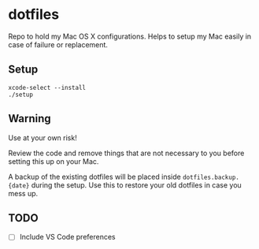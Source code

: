 # dotfiles
Repo to hold my Mac OS X configurations. Helps to setup my Mac easily in case of failure or replacement.

## Setup

```
xcode-select --install
./setup
```

## Warning ##
Use at your own risk!

Review the code and remove things that are not necessary to you before setting this up on your Mac.

A backup of the existing dotfiles will be placed inside `dotfiles.backup.{date}` during the setup. Use this to restore your old dotfiles in case you mess up.

## TODO ##
- [ ] Include VS Code preferences
